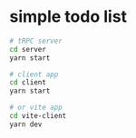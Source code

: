 # simple todo list

```bash
# tRPC server
cd server
yarn start

# client app
cd client
yarn start

# or vite app
cd vite-client
yarn dev
```
